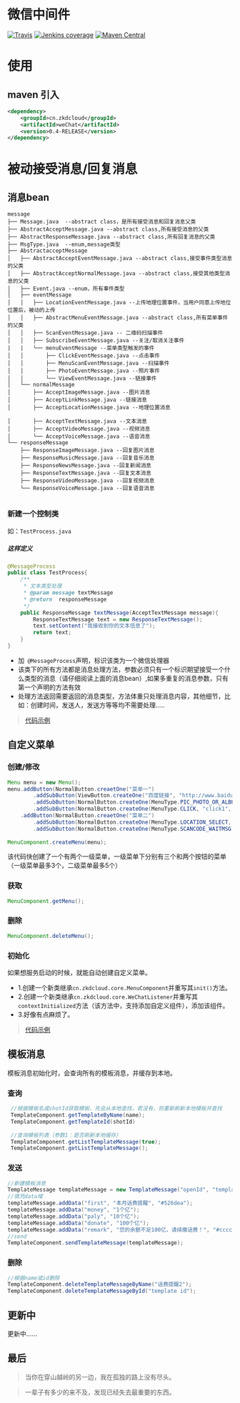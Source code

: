 # 微信中间件

[![Travis](https://img.shields.io/travis/rust-lang/rust.svg)]()
[![Jenkins coverage](https://img.shields.io/jenkins/c/https/jenkins.qa.ubuntu.com/view/Utopic/view/All/job/address-book-service-utopic-i386-ci.svg?style=plastic)]()
[![Maven Central](https://img.shields.io/maven-central/v/org.apache.maven/apache-maven.svg?style=plastic)]()

# 使用
## maven 引入
````xml
<dependency>
    <groupId>cn.zkdcloud</groupId>
    <artifactId>weChat</artifactId>
    <version>0.4-RELEASE</version>
</dependency>
````
# 被动接受消息/回复消息

## 消息bean
```` tree
message
├── Message.java  --abstract class，是所有接受消息和回复消息父类
├── AbstractAcceptMessage.java --abstract class,所有接受消息的父类
├── AbstractResponseMessage.java --abstract class,所有回复消息的父类
├── MsgType.java  --enum,message类型
├── AbstractacceptMessage 
│   ├── AbstractAcceptEventMessage.java --abstract class,接受事件类型消息的父类
│   ├── AbstractAcceptNormalMessage.java --abstract class,接受其他类型消息的父类
│   ├── Event.java --enum，所有事件类型
│   ├── eventMessage
│   │   ├── LocationEventMessage.java --上传地理位置事件，当用户同意上传地位位置后，被动的上传
│   │   ├── AbstractMenuEventMessage.java --abstract class,所有菜单事件的父类
│   │   ├── ScanEventMessage.java -- 二维码扫描事件
│   │   ├── SubscribeEventMessage.java --关注/取消关注事件
|   |   └── menuEventMessage --菜单类型触发的事件
│   │       ├── ClickEventMessage.java --点击事件
│   │       ├── MenuScanEventMessage.java --扫描事件
│   │       ├── PhotoEventMessage.java --照片事件
│   │       └── ViewEventMessage.java --链接事件
│   └── normalMessage
│       ├── AcceptImageMessage.java --图片消息 
│       ├── AcceptLinkMessage.java --链接消息
│       ├── AcceptLocationMessage.java --地理位置消息                         
│       ├── AcceptTextMessage.java --文本消息 
│       ├── AcceptVideoMessage.java --视频消息
│       └── AcceptVoiceMessage.java --语音消息
└── responseMessage
    ├── ResponseImageMessage.java --回复图片消息
    ├── ResponseMusicMessage.java --回复音乐消息
    ├── ResponseNewsMessage.java --回复新闻消息
    ├── ResponseTextMessage.java --回复文本消息
    ├── ResponseVideoMessage.java --回复视频消息
    └── ResponseVoiceMessage.java --回复语音消息
 
````
### 新建一个控制类 
如：`TestProcess.java`
##### 这样定义

```` java
@MessageProcess
public class TestProcess{
    /**
     * 文本类型处理
     * @param message textMessage
     * @return  responseMessage
     */
    public ResponseMessage textMessage(AcceptTextMessage message){
        ResponseTextMessage text = new ResponseTextMessage();
        text.setContent("我接收到你的文本信息了");
        return text;
    }
}
````
+ 加` @MessageProcess`声明，标识该类为一个微信处理器
+ 该类下的所有方法都是消息处理方法，参数必须只有一个标识期望接受一个什么类型的消息（请仔细阅读上面的消息bean）,如果多重复的消息参数，只有第一个声明的方法有效
+ 处理方法返回需要返回的消息类型，方法体重只处理消息内容，其他细节，比如：创建时间，发送人，发送方等等均不需要处理.....
> [代码示例](https://github.com/zk-123/weChatDemo/tree/master/message)
## 自定义菜单

### 创建/修改
````java
Menu menu = new Menu();
menu.addButton(NormalButton.creaetOne("菜单一")
        .addSubButton(ViewButton.createOne("百度链接", "http://www.baidu.com"))
        .addSubButton(NormalButton.createOne(MenuType.PIC_PHOTO_OR_ALBUM, "ptoto", "拍照"))
        .addSubButton(NormalButton.createOne(MenuType.CLICK, "click1", "click")))
    .addButton(NormalButton.creaetOne("菜单二")
        .addSubButton(NormalButton.createOne(MenuType.LOCATION_SELECT, "location", "发送位置"))
        .addSubButton(NormalButton.createOne(MenuType.SCANCODE_WAITMSG, "scancode", "扫描带提示")));
        
MenuComponent.createMenu(menu);
````
该代码快创建了一个有两个一级菜单，一级菜单下分别有三个和两个按钮的菜单（一级菜单最多3个，二级菜单最多5个）

### 获取
````java
MenuComponent.getMenu();
````
### 删除
````java
MenuComponent.deleteMenu();
````
### 初始化
如果想服务启动的时候，就能自动创建自定义菜单。
+ 1.创建一个新类继承`cn.zkdcloud.core.MenuComponent`并重写其`init()`方法。
+ 2.创建一个新类继承`cn.zkdcloud.core.WeChatListener`并重写其`contextInitialized`方法（该方法中，支持添加自定义组件），添加该组件。
+ 3.好像有点麻烦了。

> [代码示例](https://github.com/zk-123/weChatDemo/tree/master/menu)

## 模板消息
模板消息初始化时，会查询所有的模板消息，并缓存到本地。
### 查询
````java
 //根据模板名或shotId获取模板，先会从本地查找，若没有，则重新刷新本地模板并查找
 TemplateComponent.getTemplateByName(name);
 TemplateComponent.getTemplateId(shotId)
 
 //查询模板列表（参数1：是否刷新本地缓存）
 TemplateComponent.getListTemplateMessage(true);
 TemplateComponent.getListTemplateMessage();
````
### 发送
````java
//新建模板消息
TemplateMessage templateMessage = new TemplateMessage("openId", "templateId", "http://www.baidu.com");
//填充data域
templateMessage.addData("first", "本月话费提醒", "#526dea");
templateMessage.addData("money", "1个亿");
templateMessage.addData("paly", "10个亿");
templateMessage.addData("donate", "100个亿");
templateMessage.addData("remark", "您的余额不足100亿，请续缴话费！", "#cccccc");
//send
TemplateComponent.sendTemplateMessage(templateMessage);
````
### 删除
````java
//根据name或id删除
TemplateComponent.deleteTemplateMessageByName("话费提醒2");
TemplateComponent.deleteTemplateMessageById("template id");
````
## 更新中
更新中......

## 最后
> 当你在穿山越岭的另一边，我在孤独的路上没有尽头。

> 一辈子有多少的来不及，发现已经失去最重要的东西。
